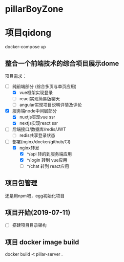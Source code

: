 # pillarBoyZone

# 项目qidong

docker-compose up

## 整合一个前端技术的综合项目展示dome

项目需求：
  - [ ] 纯前端部分 (综合多页与单页应用)
    - [x] vue框架实现登录
    - [ ] react实现简易版聊天
    - [ ] angular实现项目说明详情及评论

  - [x] 服务端node中间层部分
    - [x] nuxtjs实现vue ssr
    - [x] nextjs实现react ssr

  - [ ] 后端接口/数据库/redis/JWT
     - [ ] redis共享登录状态

  - [ ] 部署(nginx/docker/github/CI)
    - [x] nginx转发
      - [x] ^/api 转的到服务端应用
      - [x] ^/login 转到 vue应用
      - [ ] ^/chat 转到 react应用

## 项目包管理 
  还是用npm吧，egg初始化项目

## 项目开始(2019-07-11)
  - [ ] 搭建项目目录架构


## 项目 docker image build
docker build -t pillar-server .
